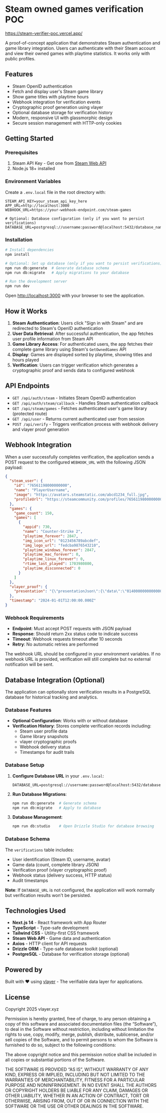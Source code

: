 # Steam owned games verification POC

https://steam-verifier-poc.vercel.app/

A proof-of-concept application that demonstrates Steam authentication and game library integration. Users can authenticate with their Steam account and view their owned games with playtime statistics. It works only with public profiles.

## Features

- Steam OpenID authentication
- Fetch and display user's Steam game library
- Show game titles with playtime hours
- Webhook integration for verification events
- Cryptographic proof generation using vlayer
- Optional database storage for verification history
- Modern, responsive UI with glassmorphic design
- Secure session management with HTTP-only cookies

## Getting Started

### Prerequisites

1. Steam API Key - Get one from [Steam Web API](https://steamcommunity.com/dev/apikey)
2. Node.js 18+ installed

### Environment Variables

Create a `.env.local` file in the root directory with:

```env
STEAM_API_KEY=your_steam_api_key_here
APP_URL=http://localhost:3000
WEBHOOK_URL=https://your-webhook-endpoint.com/steam-games

# Optional: Database configuration (only if you want to persist verifications)
DATABASE_URL=postgresql://username:password@localhost:5432/database_name
```

### Installation

```bash
# Install dependencies
npm install

# Optional: Set up database (only if you want to persist verifications)
npm run db:generate  # Generate database schema
npm run db:migrate   # Apply migrations to your database

# Run the development server
npm run dev
```

Open [http://localhost:3000](http://localhost:3000) with your browser to see the application.

## How it Works

1. **Steam Authentication**: Users click "Sign in with Steam" and are redirected to Steam's OpenID authentication
2. **User Data Retrieval**: After successful authentication, the app fetches user profile information from Steam API
3. **Game Library Access**: For authenticated users, the app fetches their complete game library using Steam's `GetOwnedGames` API
4. **Display**: Games are displayed sorted by playtime, showing titles and hours played
5. **Verification**: Users can trigger verification which generates a cryptographic proof and sends data to configured webhook

## API Endpoints

- `GET /api/auth/steam` - Initiates Steam OpenID authentication
- `GET /api/auth/steam/callback` - Handles Steam authentication callback
- `GET /api/steam/games` - Fetches authenticated user's game library (protected route)
- `GET /api/user` - Returns current authenticated user from session
- `POST /api/verify` - Triggers verification process with webhook delivery and vlayer proof generation

## Webhook Integration

When a user successfully completes verification, the application sends a POST request to the configured `WEBHOOK_URL` with the following JSON payload:

```json
{
  "steam_user": {
    "id": "76561198000000000",
    "name": "PlayerUsername",
    "image": "https://avatars.steamstatic.com/abcd1234_full.jpg",
    "profileUrl": "https://steamcommunity.com/profiles/76561198000000000/"
  },
  "games": {
    "game_count": 150,
    "games": [
      {
        "appid": 730,
        "name": "Counter-Strike 2",
        "playtime_forever": 2847,
        "img_icon_url": "0123456789abcdef",
        "img_logo_url": "fedcba9876543210",
        "playtime_windows_forever": 2847,
        "playtime_mac_forever": 0,
        "playtime_linux_forever": 0,
        "rtime_last_played": 1703980800,
        "playtime_disconnected": 0
      }
    ]
  },
  "vlayer_proof": {
    "presentation": "{\"presentationJson\":{\"data\":\"0140000000000000005a983a6ce90e1062b4f331502210..00000\",\"meta\":{\"notaryUrl\":\"https://test-notary.vlayer.xyz:443\",\"websocketProxyUrl\":\"\"},\"version\":\"0.1.0-alpha.11\"}}"
  },
  "timestamp": "2024-01-01T12:00:00.000Z"
}
```

### Webhook Requirements

- **Endpoint**: Must accept POST requests with JSON payload
- **Response**: Should return 2xx status code to indicate success
- **Timeout**: Webhook requests timeout after 10 seconds
- **Retry**: No automatic retries are performed

The webhook URL should be configured in your environment variables. If no webhook URL is provided, verification will still complete but no external notification will be sent.

## Database Integration (Optional)

The application can optionally store verification results in a PostgreSQL database for historical tracking and analytics.

### Database Features

- **Optional Configuration**: Works with or without database
- **Verification History**: Stores complete verification records including:
  - Steam user profile data
  - Game library snapshots
  - vlayer cryptographic proofs
  - Webhook delivery status
  - Timestamps for audit trails

### Database Setup

1. **Configure Database URL** in your `.env.local`:
   ```env
   DATABASE_URL=postgresql://username:password@localhost:5432/database_name
   ```

2. **Run Database Migrations**:
   ```bash
   npm run db:generate  # Generate schema
   npm run db:migrate   # Apply to database
   ```

3. **Database Management**:
   ```bash
   npm run db:studio    # Open Drizzle Studio for database browsing
   ```

### Database Schema

The `verifications` table includes:
- User identification (Steam ID, username, avatar)
- Game data (count, complete library JSON)
- Verification proof (vlayer cryptographic proof)
- Webhook status (delivery success, HTTP status)
- Audit timestamps

**Note**: If `DATABASE_URL` is not configured, the application will work normally but verification results won't be persisted.

## Technologies Used

- **Next.js 14** - React framework with App Router
- **TypeScript** - Type-safe development
- **Tailwind CSS** - Utility-first CSS framework
- **Steam Web API** - Game data and authentication
- **Axios** - HTTP client for API requests
- **Drizzle ORM** - Type-safe database toolkit (optional)
- **PostgreSQL** - Database for verification storage (optional)

## Powered by

Built with ❤️ using [vlayer](https://vlayer.xyz) - The verifiable data layer for applications.

## License

Copyright 2025 vlayer.xyz

Permission is hereby granted, free of charge, to any person obtaining a copy of this software and associated documentation files (the “Software”), to deal in the Software without restriction, including without limitation the rights to use, copy, modify, merge, publish, distribute, sublicense, and/or sell copies of the Software, and to permit persons to whom the Software is furnished to do so, subject to the following conditions:

The above copyright notice and this permission notice shall be included in all copies or substantial portions of the Software.

THE SOFTWARE IS PROVIDED “AS IS”, WITHOUT WARRANTY OF ANY KIND, EXPRESS OR IMPLIED, INCLUDING BUT NOT LIMITED TO THE WARRANTIES OF MERCHANTABILITY, FITNESS FOR A PARTICULAR PURPOSE AND NONINFRINGEMENT. IN NO EVENT SHALL THE AUTHORS OR COPYRIGHT HOLDERS BE LIABLE FOR ANY CLAIM, DAMAGES OR OTHER LIABILITY, WHETHER IN AN ACTION OF CONTRACT, TORT OR OTHERWISE, ARISING FROM, OUT OF OR IN CONNECTION WITH THE SOFTWARE OR THE USE OR OTHER DEALINGS IN THE SOFTWARE.

